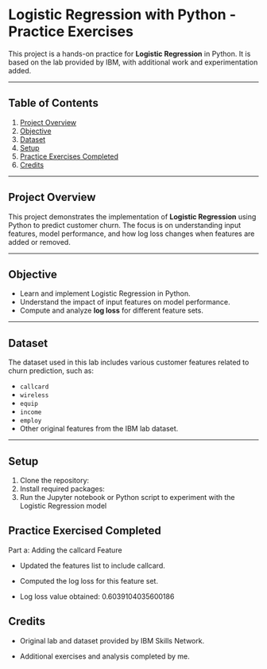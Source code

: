 # Logistic Regression with Python - Practice Exercises

This project is a hands-on practice for **Logistic Regression** in Python. It is based on the lab provided by IBM, with additional work and experimentation added.

---

## Table of Contents
1. [Project Overview](#project-overview)
2. [Objective](#objective)
3. [Dataset](#dataset)
4. [Setup](#setup)
5. [Practice Exercises Completed](#practice-exercises-completed)
6. [Credits](#credits)

---

## Project Overview
This project demonstrates the implementation of **Logistic Regression** using Python to predict customer churn. The focus is on understanding input features, model performance, and how log loss changes when features are added or removed.

---

## Objective
- Learn and implement Logistic Regression in Python.
- Understand the impact of input features on model performance.
- Compute and analyze **log loss** for different feature sets.

---

## Dataset
The dataset used in this lab includes various customer features related to churn prediction, such as:
- `callcard`
- `wireless`
- `equip`
- `income`
- `employ`
- Other original features from the IBM lab dataset.

---

## Setup
1. Clone the repository:
2. Install required packages:
3. Run the Jupyter notebook or Python script to experiment with the Logistic Regression model

## Practice Exercised Completed
Part a: Adding the callcard Feature
- Updated the features list to include callcard.

- Computed the log loss for this feature set.

- Log loss value obtained: 0.6039104035600186

## Credits

- Original lab and dataset provided by IBM Skills Network.

- Additional exercises and analysis completed by me.
